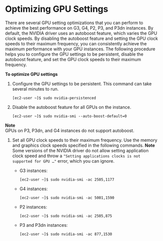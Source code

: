 # Optimizing GPU Settings<a name="optimize_gpu"></a>

There are several GPU setting optimizations that you can perform to achieve the best performance on G3, G4, P2, P3, and P3dn instances\. By default, the NVIDIA driver uses an autoboost feature, which varies the GPU clock speeds\. By disabling the autoboost feature and setting the GPU clock speeds to their maximum frequency, you can consistently achieve the maximum performance with your GPU instances\. The following procedure helps you to configure the GPU settings to be persistent, disable the autoboost feature, and set the GPU clock speeds to their maximum frequency\.

**To optimize GPU settings**

1. Configure the GPU settings to be persistent\. This command can take several minutes to run\.

   ```
   [ec2-user ~]$ sudo nvidia-persistenced
   ```

1. Disable the autoboost feature for all GPUs on the instance\.

   ```
   [ec2-user ~]$ sudo nvidia-smi --auto-boost-default=0
   ```
**Note**  
GPUs on P3, P3dn, and G4 instances do not support autoboost\.

1. Set all GPU clock speeds to their maximum frequency\. Use the memory and graphics clock speeds specified in the following commands\.
**Note**  
Some versions of the NVIDIA driver do not allow setting application clock speed and throw a `"Setting applications clocks is not supported for GPU …"` error, which you can ignore\.
   + G3 instances:

     ```
     [ec2-user ~]$ sudo nvidia-smi -ac 2505,1177
     ```
   + G4 instances:

     ```
     [ec2-user ~]$ sudo nvidia-smi -ac 5001,1590
     ```
   + P2 instances:

     ```
     [ec2-user ~]$ sudo nvidia-smi -ac 2505,875
     ```
   + P3 and P3dn instances:

     ```
     [ec2-user ~]$ sudo nvidia-smi -ac 877,1530
     ```
